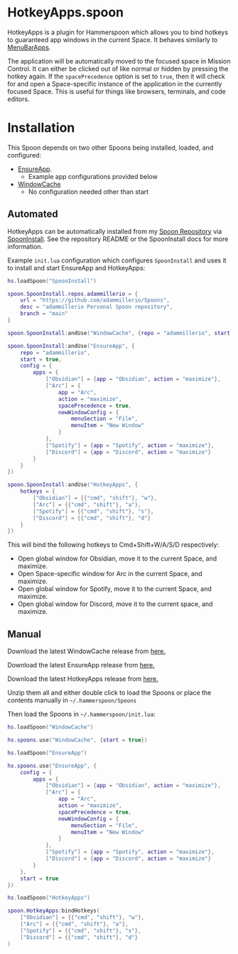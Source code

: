 # HotkeyApps.spoon
HotkeyApps is a plugin for Hammerspoon which allows you to bind hotkeys to guaranteed app windows in the current Space. It behaves similarly to [MenuBarApps](https://github.com/adammillerio/MenuBarApps.spoon).

The application will be automatically moved to the focused space in Mission Control. It can either be clicked out of like normal or hidden by pressing the hotkey again. If the `spacePrecedence` option is set to `true`, then it will check for and open a Space-specific instance of the application in the currently focused Space. This is useful for things like browsers, terminals, and code editors.

# Installation

This Spoon depends on two other Spoons being installed, loaded, and configured:
* [EnsureApp](https://github.com/adammillerio/EnsureApp.spoon).
    * Example app configurations provided below
* [WindowCache](https://github.com/adammillerio/WindowCache.spoon)
    * No configuration needed other than start

## Automated

HotkeyApps can be automatically installed from my [Spoon Repository](https://github.com/adammillerio/Spoons) via [SpoonInstall](https://www.hammerspoon.org/Spoons/SpoonInstall.html). See the repository README or the SpoonInstall docs for more information.

Example `init.lua` configuration which configures `SpoonInstall` and uses it to install and start EnsureApp and HotkeyApps:

```lua
hs.loadSpoon("SpoonInstall")

spoon.SpoonInstall.repos.adammillerio = {
    url = "https://github.com/adammillerio/Spoons",
    desc = "adammillerio Personal Spoon repository",
    branch = "main"
}

spoon.SpoonInstall:andUse("WindowCache", {repo = "adammillerio", start = true})

spoon.SpoonInstall:andUse("EnsureApp", {
    repo = "adammillerio",
    start = true,
    config = {
        apps = {
            ["Obsidian"] = {app = "Obsidian", action = "maximize"},
            ["Arc"] = {
                app = "Arc",
                action = "maximize",
                spacePrecedence = true,
                newWindowConfig = {
                    menuSection = "File",
                    menuItem = "New Window"
                }
            },
            ["Spotify"] = {app = "Spotify", action = "maximize"},
            ["Discord"] = {app = "Discord", action = "maximize"}
        }
    }
})

spoon.SpoonInstall:andUse("HotkeyApps", {
    hotkeys = {
        ["Obsidian"] = {{"cmd", "shift"}, "w"},
        ["Arc"] = {{"cmd", "shift"}, "a"},
        ["Spotify"] = {{"cmd", "shift"}, "s"},
        ["Discord"] = {{"cmd", "shift"}, "d"}
    }
})
```

This will bind the following hotkeys to Cmd+Shift+W/A/S/D respectively:
* Open global window for Obsidian, move it to the current Space, and maximize.
* Open Space-specific window for Arc in the current Space, and maximize.
* Open global window for Spotify, move it to the current Space, and maximize.
* Open global window for Discord, move it to the current space, and maximize.

## Manual

Download the latest WindowCache release from [here.](https://github.com/adammillerio/Spoons/raw/main/Spoons/MenuBarApps.spoon.zip)

Download the latest EnsureApp release from [here.](https://github.com/adammillerio/Spoons/raw/main/Spoons/EnsureApp.spoon.zip)

Download the latest HotkeyApps release from [here.](https://github.com/adammillerio/Spoons/raw/main/Spoons/HotkeyApps.spoon.zip)

Unzip them all and either double click to load the Spoons or place the contents manually in `~/.hammerspoon/Spoons`

Then load the Spoons in `~/.hammerspoon/init.lua`:

```lua
hs.loadSpoon("WindowCache")

hs.spoons.use("WindowCache", {start = true})

hs.loadSpoon("EnsureApp")

hs.spoons.use("EnsureApp", {
    config = {
        apps = {
            ["Obsidian"] = {app = "Obsidian", action = "maximize"},
            ["Arc"] = {
                app = "Arc",
                action = "maximize",
                spacePrecedence = true,
                newWindowConfig = {
                    menuSection = "File",
                    menuItem = "New Window"
                }
            },
            ["Spotify"] = {app = "Spotify", action = "maximize"},
            ["Discord"] = {app = "Discord", action = "maximize"}
        }
    },
    start = true
})

hs.loadSpoon("HotkeyApps")

spoon.HotkeyApps:bindHotkeys(
	["Obsidian"] = {{"cmd", "shift"}, "w"},
	["Arc"] = {{"cmd", "shift"}, "a"},
	["Spotify"] = {{"cmd", "shift"}, "s"},
	["Discord"] = {{"cmd", "shift"}, "d"}
)
```
